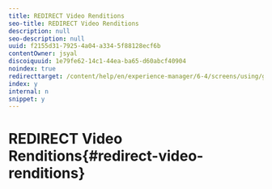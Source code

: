 ```yaml
---
title: REDIRECT Video Renditions
seo-title: REDIRECT Video Renditions
description: null
seo-description: null
uuid: f2155d31-7925-4a04-a334-5f88128ecf6b
contentOwner: jsyal
discoiquuid: 1e79fe62-14c1-44ea-ba65-d60abcf40904
noindex: true
redirecttarget: /content/help/en/experience-manager/6-4/screens/using/generating-renditions
index: y
internal: n
snippet: y
---
```


# REDIRECT Video Renditions{#redirect-video-renditions}

